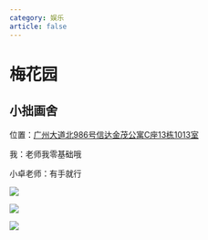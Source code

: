```yaml
---
category: 娱乐
article: false
---
```


# 梅花园

## 小拙画舍

<i class="fa-solid fa-location-dot"></i> 位置：<a href="https://ditu.amap.com/place/B0JB95W288" target="_blank">广州大道北986号信达金茂公寓C座13栋1013室</a>

我：老师我零基础哦

小卓老师：有手就行

![](https://img.sherry4869.com/blog/life/play/china/guangdong/guangzhou/th/mhy/xzhs/1.jpg)

![](https://img.sherry4869.com/blog/life/play/china/guangdong/guangzhou/th/mhy/xzhs/2.jpg)

![](https://img.sherry4869.com/blog/life/play/china/guangdong/guangzhou/th/mhy/xzhs/3.jpg)